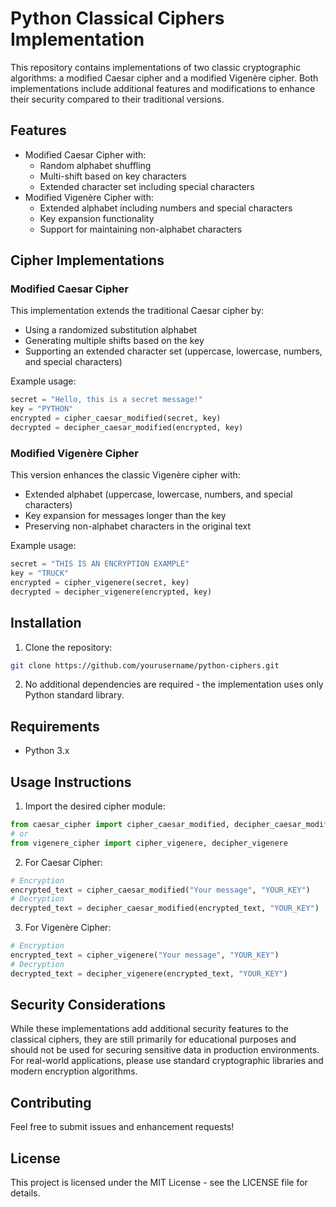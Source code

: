 # Python Classical Ciphers Implementation

This repository contains implementations of two classic cryptographic algorithms: a modified Caesar cipher and a modified Vigenère cipher. Both implementations include additional features and modifications to enhance their security compared to their traditional versions.

## Features

- Modified Caesar Cipher with:
  - Random alphabet shuffling
  - Multi-shift based on key characters
  - Extended character set including special characters
- Modified Vigenère Cipher with:
  - Extended alphabet including numbers and special characters
  - Key expansion functionality
  - Support for maintaining non-alphabet characters

## Cipher Implementations

### Modified Caesar Cipher

This implementation extends the traditional Caesar cipher by:
- Using a randomized substitution alphabet
- Generating multiple shifts based on the key
- Supporting an extended character set (uppercase, lowercase, numbers, and special characters)

Example usage:
```python
secret = "Hello, this is a secret message!"
key = "PYTHON"
encrypted = cipher_caesar_modified(secret, key)
decrypted = decipher_caesar_modified(encrypted, key)
```

### Modified Vigenère Cipher

This version enhances the classic Vigenère cipher with:
- Extended alphabet (uppercase, lowercase, numbers, and special characters)
- Key expansion for messages longer than the key
- Preserving non-alphabet characters in the original text

Example usage:
```python
secret = "THIS IS AN ENCRYPTION EXAMPLE"
key = "TRUCK"
encrypted = cipher_vigenere(secret, key)
decrypted = decipher_vigenere(encrypted, key)
```

## Installation

1. Clone the repository:
```bash
git clone https://github.com/yourusername/python-ciphers.git
```

2. No additional dependencies are required - the implementation uses only Python standard library.

## Requirements

- Python 3.x

## Usage Instructions

1. Import the desired cipher module:
```python
from caesar_cipher import cipher_caesar_modified, decipher_caesar_modified
# or
from vigenere_cipher import cipher_vigenere, decipher_vigenere
```

2. For Caesar Cipher:
```python
# Encryption
encrypted_text = cipher_caesar_modified("Your message", "YOUR_KEY")
# Decryption
decrypted_text = decipher_caesar_modified(encrypted_text, "YOUR_KEY")
```

3. For Vigenère Cipher:
```python
# Encryption
encrypted_text = cipher_vigenere("Your message", "YOUR_KEY")
# Decryption
decrypted_text = decipher_vigenere(encrypted_text, "YOUR_KEY")
```

## Security Considerations

While these implementations add additional security features to the classical ciphers, they are still primarily for educational purposes and should not be used for securing sensitive data in production environments. For real-world applications, please use standard cryptographic libraries and modern encryption algorithms.

## Contributing

Feel free to submit issues and enhancement requests! 

## License

This project is licensed under the MIT License - see the LICENSE file for details.
